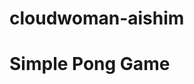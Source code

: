 # cloudwoman-aishim
<!DOCTYPE html>
<html lang="en">
<head>
    <meta charset="UTF-8">
    <title>Simple Pong Game</title>
    <link rel="stylesheet" href="style.css">
</head>
<body>
    <h1>Simple Pong Game</h1>
    <canvas id="pongCanvas" width="800" height="500"></canvas>
    <script src="script.js"></script>
</body>
</html>
